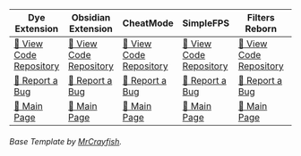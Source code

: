 Dye Extension | Obsidian Extension | CheatMode | SimpleFPS | Filters Reborn | Instant TNT
-- | -- | -- | -- | -- | --
[📕 View Code Repository](https://github.com/Krxwallo/DyeExtension) | [📕 View Code Repository](https://github.com/Krxwallo/ObsidianExtension) | [📕 View Code Repository](https://github.com/Krxwallo/CheatMode) | [📕 View Code Repository](https://github.com/Krxwallo/SimpleFPS) | [📕 View Code Repository](https://github.com/Krxwallo/FiltersReborn) | [📕 View Code Repository](https://github.com/Krxwallo/InstantTNT)
[🐛 Report a Bug](https://github.com/Kxwallo/DyeExtension/issues) | [🐛 Report a Bug](https://github.com/Krxwallo/ObsidianExtension/issues) | [🐛 Report a Bug](https://github.com/Krxwallo/CheatMode/issues) | [🐛 Report a Bug](https://github.com/Krxwallo/SimpleFPS/issues) | [🐛 Report a Bug](https://github.com/Krxwallo/FiltersReborn/issues) | [🐛 Report a Bug](https://github.com/Krxwallo/InstantTNT/issues)
[💾 Main Page](https://www.curseforge.com/minecraft/mc-mods/dye-extension) | [💾 Main Page](https://www.curseforge.com/minecraft/mc-mods/obsidian-extension) | [💾 Main Page](https://www.curseforge.com/minecraft/mc-mods/cheat-mode) | [💾 Main Page](https://www.curseforge.com/minecraft/mc-mods/simple-fps) | [💾 Main Page](https://www.curseforge.com/minecraft/mc-mods/filters-reborn) | [💾 Main Page](https://www.curseforge.com/minecraft/mc-mods/instant-tnt)

###### Base Template by [MrCrayfish](https://github.com/MrCrayfish). 

